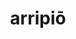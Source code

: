 ---
title: arripiō
meaning: to grab
ch: 5
pos: verb
secondppstem: arrip
infend: īre
infhyph: -īre
conjugation: fourth
---